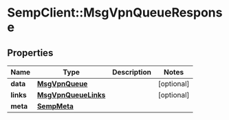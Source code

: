 # SempClient::MsgVpnQueueResponse

## Properties
Name | Type | Description | Notes
------------ | ------------- | ------------- | -------------
**data** | [**MsgVpnQueue**](MsgVpnQueue.md) |  | [optional] 
**links** | [**MsgVpnQueueLinks**](MsgVpnQueueLinks.md) |  | [optional] 
**meta** | [**SempMeta**](SempMeta.md) |  | 


